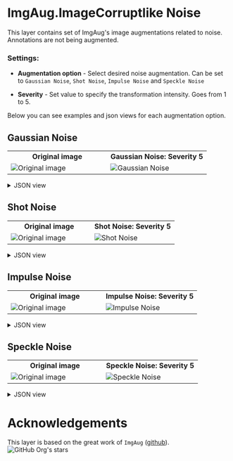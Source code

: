 # ImgAug.ImageCorruptlike Noise

This layer contains set of ImgAug's image augmentations related to noise. Annotations are not being augmented.

### Settings:

- **Augmentation option** - Select desired noise augmentation. Can be set to `Gaussian Noise`, `Shot Noise`, `Impulse Noise` and `Speckle Noise`

- **Severity** - Set value to specify the transformation intensity. Goes from 1 to 5.

Below you can see examples and json views for each augmentation option.

## Gaussian Noise

<table>
<tr>
<td style="text-align:center; width:50%"><strong>Original image</strong></td>
<td style="text-align:center; width:50%"><strong>Gaussian Noise: Severity 5</strong></td>
</tr>
<tr>
<td> <img src="https://github.com/supervisely-ecosystem/data-nodes/assets/115161827/894e0c45-44c9-4c67-9d9f-11cd5654fc90" alt="Original image" /> </td>
<td> <img src="https://github.com/supervisely-ecosystem/data-nodes/assets/115161827/d72fdf72-791d-4ac9-a98f-9fc38938371b" alt="Gaussian Noise" /> </td>
</tr>
</table>

<details>
  <summary>JSON view</summary>
<pre>
{
    "action": "iaa_imgcorruptlike_noise",
    "src": [
        "$images_project_1"
    ],
    "dst": "$iaa_imgcorruptlike_noise_6",
    "settings": {
        "option": "gaussian_noise",
        "severity": 5
    }
}
</pre>
</details>

## Shot Noise
<table>
<tr>
<td style="text-align:center; width:50%"><strong>Original image</strong></td>
<td style="text-align:center; width:50%"><strong>Shot Noise: Severity 5</strong></td>
</tr>
<tr>
<td> <img src="https://github.com/supervisely-ecosystem/data-nodes/assets/115161827/894e0c45-44c9-4c67-9d9f-11cd5654fc90" alt="Original image" /> </td>
<td> <img src="https://github.com/supervisely-ecosystem/data-nodes/assets/115161827/68425350-7632-4a89-8b4e-cfe660c4ea95" alt="Shot Noise" /> </td>
</tr>
</table>


<details>
  <summary>JSON view</summary>
<pre>
{
    "action": "iaa_imgcorruptlike_noise",
    "src": [
        "$images_project_1"
    ],
    "dst": "$iaa_imgcorruptlike_noise_6",
    "settings": {
        "option": "shot_noise",
        "severity": 5
    }
}
</pre>
</details>

## Impulse Noise
<table>
<tr>
<td style="text-align:center; width:50%"><strong>Original image</strong></td>
<td style="text-align:center; width:50%"><strong>Impulse Noise: Severity 5</strong></td>
</tr>
<tr>
<td> <img src="https://github.com/supervisely-ecosystem/data-nodes/assets/115161827/894e0c45-44c9-4c67-9d9f-11cd5654fc90" alt="Original image" /> </td>
<td> <img src="https://github.com/supervisely-ecosystem/data-nodes/assets/115161827/a197173b-7058-4a10-9892-d6de1af39405" alt="Impulse Noise" /> </td>
</tr>
</table>

<details>
  <summary>JSON view</summary>
<pre>
{
    "action": "iaa_imgcorruptlike_noise",
    "src": [
        "$images_project_1"
    ],
    "dst": "$iaa_imgcorruptlike_noise_6",
    "settings": {
        "option": "impulse_noise",
        "severity": 5
    }
}
</pre>
</details>

## Speckle Noise
<table>
<tr>
<td style="text-align:center; width:50%"><strong>Original image</strong></td>
<td style="text-align:center; width:50%"><strong>Speckle Noise: Severity 5</strong></td>
</tr>
<tr>
<td> <img src="https://github.com/supervisely-ecosystem/data-nodes/assets/115161827/894e0c45-44c9-4c67-9d9f-11cd5654fc90" alt="Original image" /> </td>
<td> <img src="https://github.com/supervisely-ecosystem/data-nodes/assets/115161827/02f00ee7-0926-4814-9f7c-01ecf5dbac83" alt="Speckle Noise" /> </td>
</tr>
</table>

<details>
  <summary>JSON view</summary>
<pre>
{
    "action": "iaa_imgcorruptlike_noise",
    "src": [
        "$images_project_1"
    ],
    "dst": "$iaa_imgcorruptlike_noise_6",
    "settings": {
        "option": "speckle_noise",
        "severity": 5
    }
}
</pre>
</details>

# Acknowledgements

This layer is based on the great work of `ImgAug` ([github](https://github.com/aleju/imgaug)). ![GitHub Org's stars](https://img.shields.io/github/stars/aleju/imgaug?style=social)
